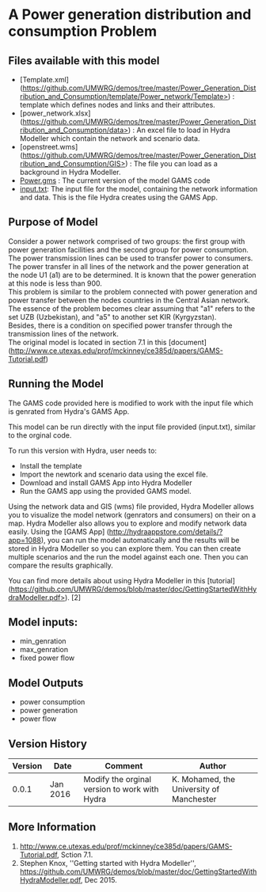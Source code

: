 A Power generation distribution and consumption Problem
=======================================================

Files available with this model
-------------------------------
- [Template.xml] (https://github.com/UMWRG/demos/tree/master/Power_Generation_Distribution_and_Consumption/template/Power_network/Template>) : template which defines nodes and links and their attributes.
- [power_network.xlsx] (https://github.com/UMWRG/demos/tree/master/Power_Generation_Distribution_and_Consumption/data>) : An excel file to load in Hydra Modeller which contain the network and scenario data.
- [openstreet.wms] (https://github.com/UMWRG/demos/tree/master/Power_Generation_Distribution_and_Consumption/GIS>) : The file you can load as a background in Hydra Modeller.
- [Power.gms](https://github.com/UMWRG/demos/tree/master/Power_Generation_Distribution_and_Consumption/model>) : The current version of the model GAMS code
- [input.txt](https://github.com/UMWRG/demos/tree/master/Power_Generation_Distribution_and_Consumption/model>): The input file for the model, containing the network information and data. This is the file Hydra creates using the GAMS App.

Purpose of Model
----------------
Consider a power network comprised of two groups: the first group with power generation facilities and the second group for power consumption.  The power transmission lines can be used to transfer power to consumers.
The power transfer in all lines of the network and the power generation at the node U1 (a1) are to be determined.  It is known that the power generation at this node is less than 900.  
This problem is similar to the problem connected with power generation and power transfer between the nodes countries in the Central Asian network.  The essence of the problem becomes clear assuming that "a1" refers to the set UZB (Uzbekistan), and "a5" to another set KIR (Kyrgyzstan).  
Besides, there is a condition on specified power transfer through the transmission lines of the network.  
The original model is located in section 7.1 in this [document] (http://www.ce.utexas.edu/prof/mckinney/ce385d/papers/GAMS-Tutorial.pdf)

Running the Model
-----------------
The GAMS code provided here is modified to work with the input file which is genrated from Hydra's GAMS App.

This model can be run directly with the input file provided (input.txt), similar to the orginal code.

To run this version with Hydra, user needs to:
- Install the template
- Import the newtork and scenario data using the excel file.
- Download and install GAMS App into Hydra Modeller
- Run the GAMS app using the provided GAMS model.

Using the network data and GIS (wms) file provided, Hydra Modeller allows you to visualize the model network (genrators and consumers) on their on a map. Hydra Modeller also allows you to explore and modify network data easily. Using the [GAMS App] (http://hydraappstore.com/details/?app=1088), you can run the model automatically and the results will be stored in Hydra Modeller so you can explore them. 
You can then create multiple scenarios and the run the model against each one. Then you can compare the results graphically.

You can find more details about using Hydra Modeller in this [tutorial] (https://github.com/UMWRG/demos/blob/master/doc/GettingStartedWithHydraModeller.pdf>). [2]

Model inputs:
-------------
- min_genration
- max_genration
- fixed power flow

Model Outputs
-------------
- power consumption
- power generation
- power flow

Version History
---------------

| Version | Date     | Comment                                       | Author                                   |
| ------- | -------- | --------------------------------------------- | ---------------------------------------- |
| 0.0.1   | Jan 2016 | Modify the orginal version to work with Hydra | K. Mohamed, the University of Manchester |

More Information
----------------

1. http://www.ce.utexas.edu/prof/mckinney/ce385d/papers/GAMS-Tutorial.pdf, Sction 7.1.
2. Stephen Knox, ''Getting started with Hydra Modeller'', https://github.com/UMWRG/demos/blob/master/doc/GettingStartedWithHydraModeller.pdf, Dec 2015.



